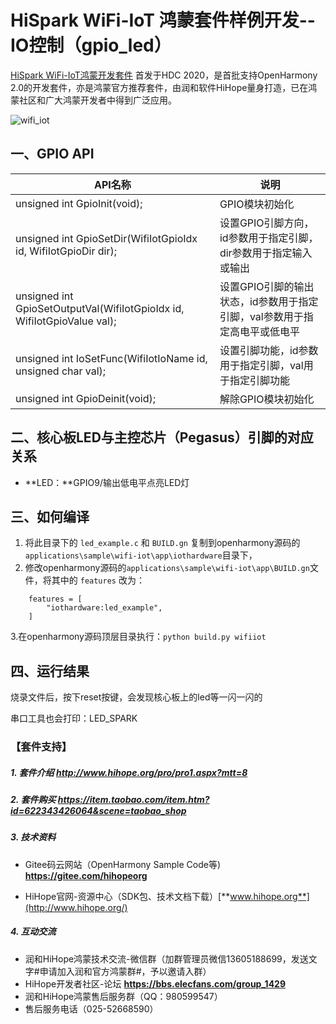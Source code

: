 # HiSpark WiFi-IoT 鸿蒙套件样例开发--IO控制（gpio_led）

[HiSpark WiFi-IoT鸿蒙开发套件](https://item.taobao.com/item.htm?spm=a1z10.1-c-s.w5003-23341819265.1.bf644a82Da9PZK&id=622343426064&scene=taobao_shop) 首发于HDC 2020，是首批支持OpenHarmony 2.0的开发套件，亦是鸿蒙官方推荐套件，由润和软件HiHope量身打造，已在鸿蒙社区和广大鸿蒙开发者中得到广泛应用。

![wifi_iot](https://gitee.com/hihopeorg/hispark-hm-pegasus/raw/master/docs/figures/wifi_iot.png)

## 一、GPIO API

| API名称                                                      | 说明                                                         |
| ------------------------------------------------------------ | ------------------------------------------------------------ |
| unsigned int GpioInit(void);                                 | GPIO模块初始化                                               |
| unsigned int GpioSetDir(WifiIotGpioIdx id, WifiIotGpioDir dir); | 设置GPIO引脚方向，id参数用于指定引脚，dir参数用于指定输入或输出 |
| unsigned int GpioSetOutputVal(WifiIotGpioIdx id, WifiIotGpioValue val); | 设置GPIO引脚的输出状态，id参数用于指定引脚，val参数用于指定高电平或低电平 |
| unsigned int IoSetFunc(WifiIotIoName id, unsigned char val); | 设置引脚功能，id参数用于指定引脚，val用于指定引脚功能        |
| unsigned int GpioDeinit(void);                               | 解除GPIO模块初始化                                           |

## 二、核心板LED与主控芯片（Pegasus）引脚的对应关系

- **LED：**GPIO9/输出低电平点亮LED灯


## 三、如何编译

1. 将此目录下的 `led_example.c` 和 `BUILD.gn` 复制到openharmony源码的`applications\sample\wifi-iot\app\iothardware`目录下，
2. 修改openharmony源码的`applications\sample\wifi-iot\app\BUILD.gn`文件，将其中的 `features` 改为：

```
    features = [
        "iothardware:led_example",
    ]
```

   3.在openharmony源码顶层目录执行：`python build.py wifiiot`

## 四、运行结果

烧录文件后，按下reset按键，会发现核心板上的led等一闪一闪的

串口工具也会打印：LED_SPARK

### 【套件支持】

##### 1. 套件介绍  http://www.hihope.org/pro/pro1.aspx?mtt=8

##### 2. 套件购买  https://item.taobao.com/item.htm?id=622343426064&scene=taobao_shop

##### 3. 技术资料

- Gitee码云网站（OpenHarmony Sample Code等) **https://gitee.com/hihopeorg**

- HiHope官网-资源中心（SDK包、技术文档下载）[**www.hihope.org**](http://www.hihope.org/)

##### 4. 互动交流

- 润和HiHope鸿蒙技术交流-微信群（加群管理员微信13605188699，发送文字#申请加入润和官方鸿蒙群#，予以邀请入群）
- HiHope开发者社区-论坛 **https://bbs.elecfans.com/group_1429**
- 润和HiHope鸿蒙售后服务群（QQ：980599547）
- 售后服务电话（025-52668590）


